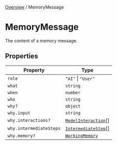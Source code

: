 [Overview](../index.md) / MemoryMessage

# MemoryMessage

The content of a memory message.

## Properties

| Property | Type |
| ------ | ------ |
| `role` | `"AI"` \| `"User"` |
| `what` | `string` |
| `when` | `number` |
| `who` | `string` |
| `why?` | `object` |
| `why.input` | `string` |
| `why.interactions?` | [`ModelInteraction`](../type-aliases/ModelInteraction.md)[] |
| `why.intermediateSteps` | [`IntermediateStep`](IntermediateStep.md)[] |
| `why.memory?` | [`WorkingMemory`](WorkingMemory.md) |
